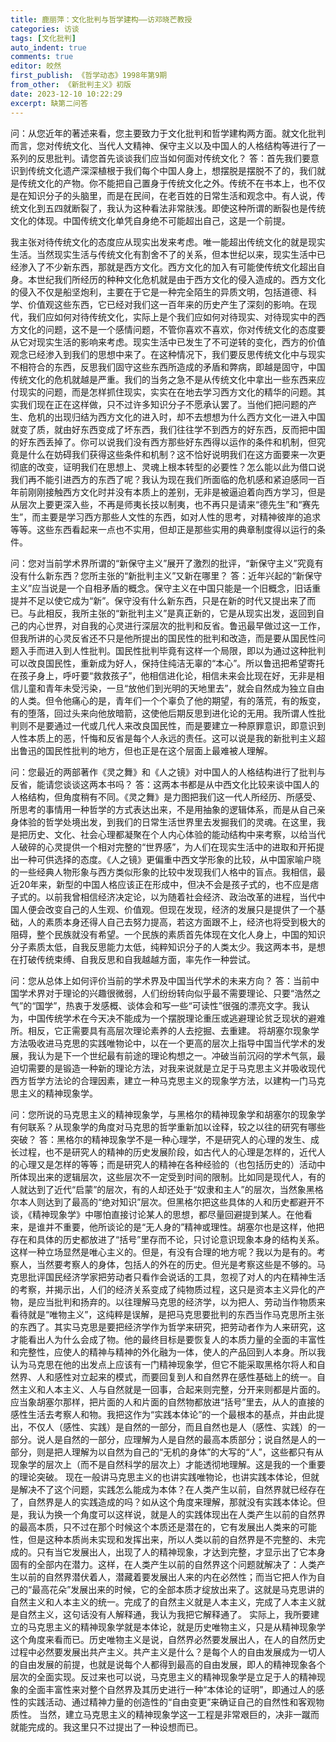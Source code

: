 ```yaml
---
title: 鹿丽萍：文化批判与哲学建构——访邓晓芒教授
categories: 访谈
tags: [文化批判]
auto_indent: true
comments: true
editor: 皎然
first_publish: 《哲学动态》1998年第9期
from_other: 《新批判主义》初版
date: 2023-12-10 10:22:29
excerpt: 缺第二问答
---
```

问：从您近年的著述来看，您主要致力于文化批判和哲学建构两方面。就文化批判而言，您对传统文化、当代人文精神、保守主义以及中国人的人格结构等进行了一系列的反思批判。请您首先谈谈我们应当如何面对传统文化？
答：首先我们要意识到传统文化遗产深深植根于我们每个中国人身上，想摆脱是摆脱不了的，我们就是传统文化的产物。你不能把自己置身于传统文化之外。传统不在书本上，也不仅是在知识分子的头脑里，而是在民间，在老百姓的日常生活和观念中。有人说，传统文化到五四就断裂了，我认为这种看法非常肤浅。即使这种所谓的断裂也是传统文化的体现。中国传统文化单凭自身绝不可能超出自己，这是一个前提。

我主张对待传统文化的态度应从现实出发来考虑。唯一能超出传统文化的就是现实生活。当然现实生活与传统文化有割舍不了的关系，但本世纪以来，现实生活中已经渗入了不少新东西，那就是西方文化。西方文化的加入有可能使传统文化超出自身。本世纪我们所经历的种种文化危机就是由于西方文化的侵入造成的。西方文化的侵入不仅是船坚炮利，主要在于它是一种完全陌生的异质文明，包括道德、科学、价值观这些东西，它已经对我们这一百年来的历史产生了深刻的影响。在现代，我们应如何对待传统文化，实际上是个我们应如何对待现实、对待现实中的西方文化的问题，这不是一个感情问题，不管你喜欢不喜欢，你对传统文化的态度要从它对现实生活的影响来考虑。现实生活中已发生了不可逆转的变化，西方的价值观念已经渗入到我们的思想中来了。在这种情况下，我们要反思传统文化中与现实不相符合的东西，反思我们固守这些东西所造成的矛盾和弊病，即越是固守，中国传统文化的危机就越是严重。我们的当务之急不是从传统文化中拿出一些东西来应付现实的问题，而是怎样抓住现实，实实在在地去学习西方文化的精华的问题。其实我们现在正在这样做，只不过许多知识分子不愿承认罢了。当他们把问题的产生、危机的出现归结为西方文化的进入时，却不去想想为什么西方文化一进入中国就变了质，就由好东西变成了坏东西，我们往往学不到西方的好东西，反而把中国的好东西丢掉了。你可以说我们没有西方那些好东西得以运作的条件和机制，但究竟是什么在妨碍我们获得这些条件和机制？这不恰好说明我们在这方面要来一次更彻底的改变，证明我们在思想上、灵魂上根本转型的必要性？怎么能以此为借口说我们再不能引进西方的东西了呢？我认为现在我们所面临的危机感和紧迫感同一百年前刚刚接触西方文化时并没有本质上的差别，无非是被逼迫着向西方学习，但是从层次上要更深入些，不再是师夷长技以制夷，也不再只是请来“德先生”和“赛先生”，而主要是学习西方那些人文性的东西，如对人性的思考，对精神彼岸的追求等等。这些东西看起来一点也不实用，但却正是那些实用的典章制度得以运行的条件。

问：您对当前学术界所谓的“新保守主义”展开了激烈的批评，“新保守主义”究竟有没有什么新东西？您所主张的“新批判主义”又新在哪里？
答：近年兴起的“新保守主义”应当说是一个自相矛盾的概念。保守主义在中国只能是一个旧概念，旧话重提并不足以使它成为“新”。保守没有什么新东西，只是在新的时代又提出来了而已。与此相反，我所主张的“新批判主义”是真正新的，它是从现实出发，返回到自己的内心世界，对自我的心灵进行深层次的批判和反省。鲁迅最早做过这一工作，但我所讲的心灵反省还不只是他所提出的国民性的批判和改造，而是要从国民性问题入手而进入到人性批判。国民性批判毕竟有这样一个局限，即以为通过这种批判可以改良国民性，重新成为好人，保持住纯洁无辜的“本心”。所以鲁迅把希望寄托在孩子身上，呼吁要“救救孩子”，他相信进化论，相信未来会比现在好，无非是相信儿童和青年未受污染，一旦“放他们到光明的天地里去”，就会自然成为独立自由的人类。但令他痛心的是，青年们一个个辜负了他的期望，有的落荒，有的叛变，有的堕落，回过头来向他放暗箭，这使他后期反思到进化论的无用。我所谓人性批判则不是要通过一代或几代人来改良国民性，而是要建立一种原罪意识，即意识到人性本质上的恶，忏悔和反省是每个人永远的责任。这可以说是我的新批判主义超出鲁迅的国民性批判的地方，但也正是在这个层面上最难被人理解。

问：您最近的两部著作《灵之舞》和《人之镜》对中国人的人格结构进行了批判与反省，能请您谈谈这两本书吗？
答：这两本书都是从中西文化比较来谈中国人的人格结构，但角度稍有不同。《灵之舞》是力图把我们这一代人所经历、所感受、所思考的事情用一种哲学的方式表达出来，不是用抽象的逻辑体系，而是从自己亲身体验的哲学处境出发，到我们的日常生活世界里去发掘我们的灵魂。在这里，我是把历史、文化、社会心理都凝聚在个人内心体验的能动结构中来考察，以给当代人破碎的心灵提供一个相对完整的“世界感”，为人们在现实生活中的进取和开拓提出一种可供选择的态度。《人之镜》更偏重中西文学形象的比较，从中国家喻户晓的一些经典人物形象与西方类似形象的比较中发现我们人格中的盲点。我相信，最近20年来，新型的中国人格应该正在形成中，但决不会是孩子式的，也不应是痞子式的。以前我曾相信经济决定论，以为随着社会经济、政治改革的进程，当代中国人便会改变自己的人生观、价值观。但现在发现，经济的发展只是提供了一个基础，人的素质本身还得人自己去努力提高，若这方面跟不上，经济也将受到极大的阻碍，整个民族就没有希望。一个民族的素质首先体现在文化人身上，中国的知识分子素质太低，自我反思能力太低，纯粹知识分子的人类太少。我这两本书，是想在打破传统束缚、自我反思和自我越越方面，率先作一种尝试。

问：您从总体上如何评价当前的学术界及中国当代学术的未来方向？
答：当前中国学术界对于理论的兴趣很微弱，人们纷纷转向似乎最不需要理论、只要“浩然之气”的“国学”，热衷于发感概、谈体会和写一些“可读性”很强的漂亮文字。我认为，中国传统学术在今天决不能成为一个摆脱理论重压或逃避理论贫乏现状的避难所。相反，它正需要具有高层次理论素养的人去挖掘、去重建。
将胡塞尔现象学方法吸收进马克思的实践唯物论中，以在一个更高的层次上指导中国当代学术的发展，我认为是下一个世纪最有前途的理论构想之一。冲破当前沉闷的学术气氛，最迫切需要的是锻造一种新的理论方法，对我来说就是立足于马克思主义并吸收现代西方哲学方法论的合理因素，建立一种马克思主义的现象学方法，以建构一门马克思主义的精神现象学。

问：您所说的马克思主义的精神现象学，与黑格尔的精神现象学和胡塞尔的现象学有何联系？从现象学的角度对马克思的哲学重新加以诠释，较之以往的研究有哪些突破？
答：黑格尔的精神现象学不是一种心理学，不是研究人的心理的发生、成长过程，也不是研究人的精神的历史发展阶段，如古代人的心理是怎样的，近代人的心理又是怎样的等等；而是研究人的精神在各种经验的（也包括历史的）活动中所体现出来的逻辑层次，这些层次不一定受到时间的限制。比如同是现代人，有的人就达到了近代“启蒙”的层次，有的人却还处于“奴隶和主人”的层次，当然象黑格尔本人则达到了最高的“绝对知识”层次。但黑格尔把这些具体的人和历史都避开不谈，《精神现象学》中哪怕直接讨论某人的思想，都尽量回避提到某人。在他看来，是谁并不重要，他所谈论的是“无人身的”精神或理性。胡塞尔也是这样，他把存在和具体的历史都放进了“括号”里存而不论，只讨论意识现象本身的结构关系。这样一种立场显然是唯心主义的。但是，有没有合理的地方呢？我以为是有的。考察人，当然要考察人的身体，包括人的外在的历史。但光是考察这些是不够的。马克思批评国民经济学家把劳动者只看作会说话的工具，忽视了对人的内在精神生活的考察，并揭示出，人们的经济关系变成了纯物质过程，这只是资本主义异化的产物，是应当批判和扬弃的。以往理解马克思的经济学，以为把人、劳动当作物质来看待就是“唯物主义”，这纯粹是误解，是把马克思要批判的东西当作马克思所主张的东西了。其实马克思是要把经济学作为哲学来研究，把劳动者作为人来研究，这才能看出人为什么会成了物。他的最终目标是要恢复人的本质力量的全面的丰富性和完整性，应使人的精神与精神的外化融为一体，使人的产品回到人本身。所以我认为马克思在他的出发点上应该有一门精神现象学，但它不能采取黑格尔将人和自然界、人和感性对立起来的模式，而要回复到人和自然界在感性基础上的统一。自然主义和人本主义、人与自然就是一回事，合起来则完整，分开来则都是片面的。应当象胡塞尔那样，把片面的人和片面的自然物都放进“括号”里去，从人的直接的感性生活去考察人和物。我把这作为“实践本体论”的一个最根本的基点，并由此提出，不仅人（感性、实践）是自然的一部分，而且自然也是人（感性、实践）的一部分。说人是自然的一部分，应理解为人是自然的最高本质部分；说自然是人的一部分，则是把人理解为以自然为自己的“无机的身体”的大写的“人”，这些都只有从现象学的层次上（而不是自然科学的层次上）才能透彻地理解。这是我的一个重要的理论突破。
现在一般讲马克思主义的也讲实践唯物论，也讲实践本体论，但就是解决不了这个问题，实践怎么能成为本体？在人类产生以前，自然界就已经存在了，自然界是人的实践造成的吗？如从这个角度来理解，那就没有实践本体论。但是，我认为换一个角度可以这样说，就是人的实践体现出在人类产生以前的自然界的最高本质，只不过在那个时候这个本质还是潜在的，它有发展出人类来的可能性，但是这种本质尚未实现和发挥出来，所以人类以前的自然界是不完整的、未完成的。只有当它发展出人，出现了人的精神现象，才达到完整，才显示出了它本身固有的全部内在潜力。这样，在人类产生以前的自然界这个问题就解决了：人类产生以前的自然界潜伏着人，潜藏着要发展出人来的内在必然性；而当它把人作为自己的“最高花朵”发展出来的时候，它的全部本质才绽放出来了。这就是马克思讲的自然主义和人本主义的统一。完成了的自然主义就是人本主义，完成了人本主义就是自然主义，这句话没有人解释通，我认为我把它解释通了。
实际上，我所要建立的马克思主义的精神现象学就是本体论，就是历史唯物主义，只是从精神现象学这个角度来看而已。历史唯物主义是说，自然界必然要发展出人，在人的自然历史过程中必然要发展出共产主义。共产主义是什么？是每个人的自由发展成为一切人的自由发展的前提，也就是说每个人都得到最高的自由发展，即人的精神现象各个层次的全面实现。反过来也可以说，马克思主义的精神现象学是立足于人的精神现象的全面丰富性来对整个自然界及其历史进行一种“本体论的证明”，即通过人的感性的实践活动、通过精神力量的创造性的“自由变更”来确证自己的自然性和客观物质性。
当然，建立马克思主义的精神现象学这一工程是非常艰巨的，决非一蹴而就能完成的。我这里只不过提出了一种设想而已。
